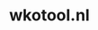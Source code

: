 ---
layout: post
title:  "wkotool.nl"
internal_url:  "/dutchgov/wkotool.nl.html"
subdomains_count: 2
all_subdomains_count: 4
urls_count: 2
ssl_rank: 0
http_rank: 94
url_link: /data/wkotool.nl/urls.txt
all_subdomains_link: /data/wkotool.nl/all_subdomains.txt
subdomains_link: /data/wkotool.nl/subdomains.txt
categories: dutchgov
---
